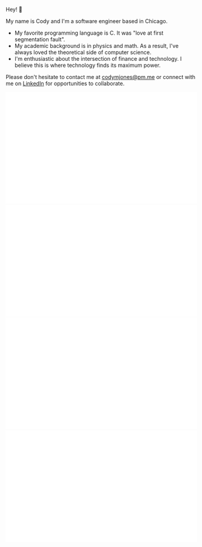 Hey! 👋

My name is Cody and I'm a software engineer based in Chicago.

- My favorite programming language is C. It was "love at first segmentation fault".
- My academic background is in physics and math. As a result, I've always loved the theoretical side of computer science.
- I'm enthusiastic about the intersection of finance and technology. I believe this is where technology finds its maximum power.

Please don't hesitate to contact me at codymjones@pm.me or connect with me on [LinkedIn](https://linkedin.com/in/cm-jones) for opportunities to collaborate.

![](https://raw.githubusercontent.com/cm-jones/github-stats/master/generated/overview.svg#gh-dark-mode-only)
![](https://raw.githubusercontent.com/cm-jones/github-stats/master/generated/overview.svg#gh-light-mode-only)
![](https://raw.githubusercontent.com/cm-jones/github-stats/master/generated/languages.svg#gh-dark-mode-only)
![](https://raw.githubusercontent.com/cm-jones/github-stats/master/generated/languages.svg#gh-light-mode-only)
